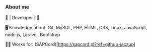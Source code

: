 ### About me
🔧 | Developer | 🔧

🖥 Knowledge about: Git, MySQL, PHP, HTML, CSS, Linux, JavaScript, node.js, Laravel, Bootstrap

🧑‍💻 Works for: (SAPCord)[https://sapcord.pl?ref=github-jaczup]
